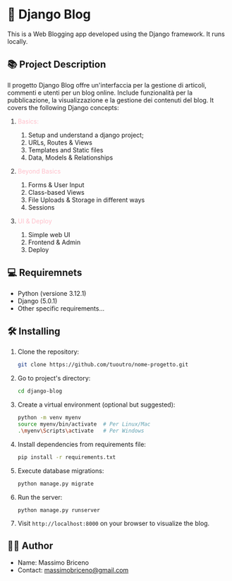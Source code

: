 # 🌟 Django Blog

This is a Web Blogging app developed using the Django framework. It runs locally.

## 📚 Project Description

Il progetto Django Blog offre un'interfaccia per la gestione di articoli, commenti e utenti per un blog online. Include funzionalità per la pubblicazione, la visualizzazione e la gestione dei contenuti del blog. It covers the following Django concepts:

1. <span style ="color:pink">Basics:</span>
   1. Setup and understand a django project;
   2. URLs, Routes & Views
   3. Templates and Static files
   4. Data, Models & Relationships
2. <span style ="color:pink">Beyond Basics</span>
   1. Forms & User Input
   2. Class-based Views
   3. File Uploads & Storage in different ways
   4. Sessions
3. <span style ="color:pink">UI & Deploy</span>

   1. Simple web UI
   2. Frontend & Admin
   3. Deploy

<!-- ## 🚀  Principal functionalities

- Creation, modification and articles elimination
- Gestione dei commenti sugli articoli
- Autenticazione degli utenti per l'accesso e la gestione dei contenuti -->

## 💻 Requiremnets

- Python (versione 3.12.1)
- Django (5.0.1)
- Other specific requirements...

## 🛠️ Installing

1. Clone the repository:

   ```bash
   git clone https://github.com/tuoutro/nome-progetto.git
   ```

2. Go to project's directory:

   ```bash
   cd django-blog
   ```

3. Create a virtual environment (optional but suggested):

   ```bash
   python -m venv myenv
   source myenv/bin/activate  # Per Linux/Mac
   .\myenv\Scripts\activate   # Per Windows
   ```

4. Install dependencies from requirements file:

   ```bash
   pip install -r requirements.txt
   ```

5. Execute database migrations:

   ```bash
   python manage.py migrate
   ```

6. Run the server:

   ```bash
   python manage.py runserver
   ```

7. Visit `http://localhost:8000` on your browser to visualize the blog.

## 👨‍💻 Author

- Name: Massimo Briceno
- Contact: massimobriceno@gmail.com
